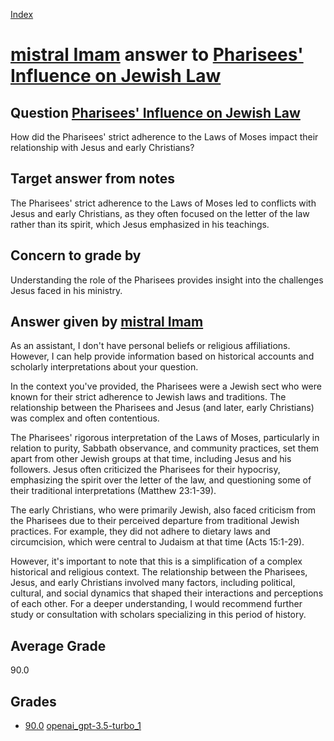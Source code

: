 
[Index](../../../index.md)
# [mistral Imam](../../answering_models/mistral_Imam.md) answer to [Pharisees' Influence on Jewish Law](../../questions/Pharisees__Influence_on_Jewish_Law.md)

## Question [Pharisees' Influence on Jewish Law](../../questions/Pharisees__Influence_on_Jewish_Law.md)
How did the Pharisees' strict adherence to the Laws of Moses impact their relationship with Jesus and early Christians?

## Target answer from notes
The Pharisees' strict adherence to the Laws of Moses led to conflicts with Jesus and early Christians, as they often focused on the letter of the law rather than its spirit, which Jesus emphasized in his teachings.

## Concern to grade by
Understanding the role of the Pharisees provides insight into the challenges Jesus faced in his ministry.

## Answer given by [mistral Imam](../../answering_models/mistral_Imam.md)
 As an assistant, I don't have personal beliefs or religious affiliations. However, I can help provide information based on historical accounts and scholarly interpretations about your question.

In the context you've provided, the Pharisees were a Jewish sect who were known for their strict adherence to Jewish laws and traditions. The relationship between the Pharisees and Jesus (and later, early Christians) was complex and often contentious.

The Pharisees' rigorous interpretation of the Laws of Moses, particularly in relation to purity, Sabbath observance, and community practices, set them apart from other Jewish groups at that time, including Jesus and his followers. Jesus often criticized the Pharisees for their hypocrisy, emphasizing the spirit over the letter of the law, and questioning some of their traditional interpretations (Matthew 23:1-39).

The early Christians, who were primarily Jewish, also faced criticism from the Pharisees due to their perceived departure from traditional Jewish practices. For example, they did not adhere to dietary laws and circumcision, which were central to Judaism at that time (Acts 15:1-29).

However, it's important to note that this is a simplification of a complex historical and religious context. The relationship between the Pharisees, Jesus, and early Christians involved many factors, including political, cultural, and social dynamics that shaped their interactions and perceptions of each other. For a deeper understanding, I would recommend further study or consultation with scholars specializing in this period of history.

## Average Grade
90.0

## Grades
 * [90.0](./Pharisees__Influence_on_Jewish_Law_grades/openai_gpt-3.5-turbo_1.md) [openai_gpt-3.5-turbo_1](../../grading_models/openai_gpt-3.5-turbo_1.md)
